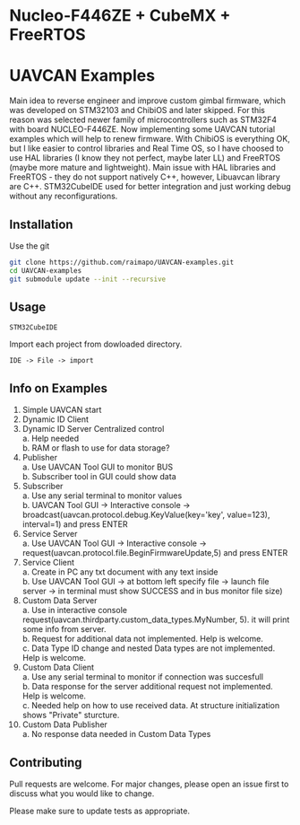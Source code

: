 # Nucleo-F446ZE + CubeMX + FreeRTOS

# UAVCAN Examples

Main idea to reverse engineer and improve custom gimbal firmware, which was developed on STM32103 and ChibiOS and later skipped. For this reason was selected newer family of microcontrollers such as STM32F4 with board NUCLEO-F446ZE. Now implementing some UAVCAN tutorial examples which will help to renew firmware. With ChibiOS is everything OK, but I like easier to control libraries and Real Time OS, so I have choosed to use HAL libraries (I know they not perfect, maybe later LL) and FreeRTOS (maybe more mature and lightweight). Main issue with HAL libraries and FreeRTOS - they do not support natively C++, however, Libuavcan library are C++. STM32CubeIDE used for better integration and just working debug without any reconfigurations.

## Installation

Use the git

```bash
git clone https://github.com/raimapo/UAVCAN-examples.git
cd UAVCAN-examples
git submodule update --init --recursive
```
## Usage

```
STM32CubeIDE
```
Import each project from dowloaded directory.
```
IDE -> File -> import
```

## Info on Examples

1. Simple UAVCAN start <br />
2. Dynamic ID Client <br />
3. Dynamic ID Server Centralized control <br />
	a. Help needed <br />
	b. RAM or flash to use for data storage?
4. Publisher <br />
	a. Use UAVCAN Tool GUI to monitor BUS <br />
	b. Subscriber tool in GUI could show data
5. Subscriber <br />
	a. Use any serial terminal to monitor values <br />
	b. UAVCAN Tool GUI -> Interactive console ->  broadcast(uavcan.protocol.debug.KeyValue(key='key', value=123), interval=1) and press ENTER
6. Service Server <br />
	a. Use UAVCAN Tool GUI -> Interactive console ->  request(uavcan.protocol.file.BeginFirmwareUpdate,5) and press ENTER
7. Service Client <br />
	a. Create in PC any txt document with any text inside <br />
	b. Use UAVCAN Tool GUI -> at bottom left specify file -> launch file server -> in terminal must show SUCCESS and in bus monitor file size)
8. Custom Data Server  <br />
	a. Use in interactive console request(uavcan.thirdparty.custom_data_types.MyNumber, 5). it will print some info from server. <br />
	b. Request for additional data not implemented. Help is welcome. <br />
	c. Data Type ID change and nested Data types are not implemented. Help is welcome.
9. Custom Data Client <br />
	a. Use any serial terminal to monitor if connection was succesfull <br />
	b. Data response for the server additional request not implemented. Help is welcome. <br />
	c. Needed help on how to use received data. At structure initialization shows "Private" sturcture. <br />
10. Custom Data Publisher <br />
	a. No response data needed in Custom Data Types <br />

## Contributing
Pull requests are welcome. For major changes, please open an issue first to discuss what you would like to change.

Please make sure to update tests as appropriate.
<!--
## License
[MIT](https://choosealicense.com/licenses/mit/)
-->